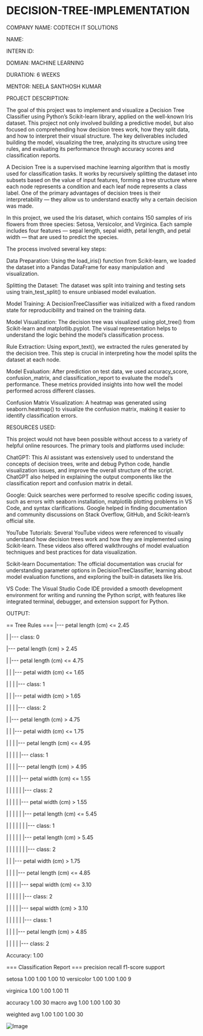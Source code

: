 # DECISION-TREE-IMPLEMENTATION

COMPANY NAME: CODTECH IT SOLUTIONS

NAME:

INTERN ID:

DOMIAN: MACHINE LEARNING

DURATION: 6 WEEKS

MENTOR: NEELA SANTHOSH KUMAR

PROJECT DESCRIPTION:

The goal of this project was to implement and visualize a Decision Tree Classifier using Python’s Scikit-learn library, applied on the well-known Iris dataset. This project not only involved building a predictive model, but also focused on comprehending how decision trees work, how they split data, and how to interpret their visual structure. The key deliverables included building the model, visualizing the tree, analyzing its structure using tree rules, and evaluating its performance through accuracy scores and classification reports.

A Decision Tree is a supervised machine learning algorithm that is mostly used for classification tasks. It works by recursively splitting the dataset into subsets based on the value of input features, forming a tree structure where each node represents a condition and each leaf node represents a class label. One of the primary advantages of decision trees is their interpretability — they allow us to understand exactly why a certain decision was made.

In this project, we used the Iris dataset, which contains 150 samples of iris flowers from three species: Setosa, Versicolor, and Virginica. Each sample includes four features — sepal length, sepal width, petal length, and petal width — that are used to predict the species.

The process involved several key steps:

Data Preparation: Using the load_iris() function from Scikit-learn, we loaded the dataset into a Pandas DataFrame for easy manipulation and visualization.

Splitting the Dataset: The dataset was split into training and testing sets using train_test_split() to ensure unbiased model evaluation.

Model Training: A DecisionTreeClassifier was initialized with a fixed random state for reproducibility and trained on the training data.

Model Visualization: The decision tree was visualized using plot_tree() from Scikit-learn and matplotlib.pyplot. The visual representation helps to understand the logic behind the model’s classification process.

Rule Extraction: Using export_text(), we extracted the rules generated by the decision tree. This step is crucial in interpreting how the model splits the dataset at each node.

Model Evaluation: After prediction on test data, we used accuracy_score, confusion_matrix, and classification_report to evaluate the model’s performance. These metrics provided insights into how well the model performed across different classes.

Confusion Matrix Visualization: A heatmap was generated using seaborn.heatmap() to visualize the confusion matrix, making it easier to identify classification errors.

RESOURCES USED:

This project would not have been possible without access to a variety of helpful online resources. The primary tools and platforms used include:

ChatGPT: This AI assistant was extensively used to understand the concepts of decision trees, write and debug Python code, handle visualization issues, and improve the overall structure of the script. ChatGPT also helped in explaining the output components like the classification report and confusion matrix in detail.

Google: Quick searches were performed to resolve specific coding issues, such as errors with seaborn installation, matplotlib plotting problems in VS Code, and syntax clarifications. Google helped in finding documentation and community discussions on Stack Overflow, GitHub, and Scikit-learn’s official site.

YouTube Tutorials: Several YouTube videos were referenced to visually understand how decision trees work and how they are implemented using Scikit-learn. These videos also offered walkthroughs of model evaluation techniques and best practices for data visualization.

Scikit-learn Documentation: The official documentation was crucial for understanding parameter options in DecisionTreeClassifier, learning about model evaluation functions, and exploring the built-in datasets like Iris.

VS Code: The Visual Studio Code IDE provided a smooth development environment for writing and running the Python script, with features like integrated terminal, debugger, and extension support for Python.

OUTPUT:

== Tree Rules === |--- petal length (cm) <= 2.45

| |--- class: 0

|--- petal length (cm) > 2.45

| |--- petal length (cm) <= 4.75

| | |--- petal width (cm) <= 1.65

| | | |--- class: 1

| | |--- petal width (cm) > 1.65

| | | |--- class: 2

| |--- petal length (cm) > 4.75

| | |--- petal width (cm) <= 1.75

| | | |--- petal length (cm) <= 4.95

| | | | |--- class: 1

| | | |--- petal length (cm) > 4.95

| | | | |--- petal width (cm) <= 1.55

| | | | | |--- class: 2

| | | | |--- petal width (cm) > 1.55

| | | | | |--- petal length (cm) <= 5.45

| | | | | | |--- class: 1

| | | | | |--- petal length (cm) > 5.45

| | | | | | |--- class: 2

| | |--- petal width (cm) > 1.75

| | | |--- petal length (cm) <= 4.85

| | | | |--- sepal width (cm) <= 3.10

| | | | | |--- class: 2

| | | | |--- sepal width (cm) > 3.10

| | | | | |--- class: 1

| | | |--- petal length (cm) > 4.85

| | | | |--- class: 2

Accuracy: 1.00

=== Classification Report === precision recall f1-score support

  setosa       1.00      1.00      1.00        10
versicolor 1.00 1.00 1.00 9

virginica 1.00 1.00 1.00 11

accuracy                           1.00        30
macro avg 1.00 1.00 1.00 30

weighted avg 1.00 1.00 1.00 30


![Image](https://github.com/user-attachments/assets/536789b6-845f-42a0-85f3-48941656f0d3)
